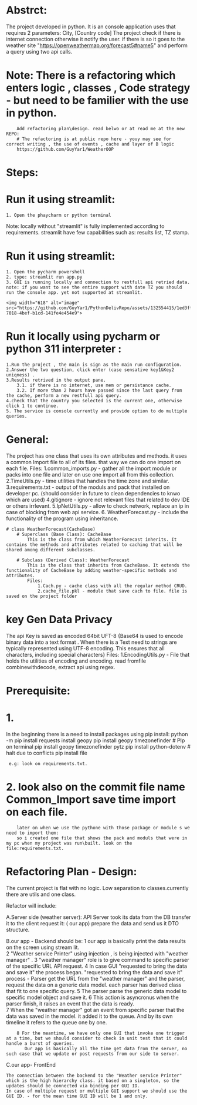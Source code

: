 # Abstrct:
The project developed in python. It is an console application uses that requires 2 parameters: City, [Country code]
The project check if there is internet connection otherwise it notify the user. if there is so it goes to the weather site "https://openweathermap.org/forecast5#name5" and perform a query using two api calls.


# Note: There is a refactoring which enters logic , classes , Code strategy - but need to be familier with the use in python.
        Add refactoring plan\design. read belwo or at read me at the new REPO:
        # The refactoring is at public repo here - youy may see for correct writing , the use of events , cache and layer of B logic
        https://github.com/GuyYar1/WeatherOOP
        
# Steps:

# Run it using streamlit:
    1. Open the phaycharm or python terminal 

Note: locally without "streamlit" is fully implemented according to requirements.
       streamlit have few capabilities such as: results list, TZ stamp.

# Run it using streamlit:
    1. Open the pycharm powershell 
    2. type: streamlit run app.py
    3. GUI is running locally and connection to restfull api retried data.
    note: if you want to see the entire support with date TZ you should run the console app. yet not supported at streamlit.

    <img width="618" alt="image" src="https://github.com/GuyYar1/PythonDelivRepo/assets/132554415/1ed3ff3f-7018-4bef-b1cd-141fe4e454e9">

# Run it locally using pycharm or python 311 interpreter :
    1.Run the project , the main is sign as the main run configuration.
    2.Answer the two question, click enter (case sensative key1&Key2 uniqness) .
    3.Results retrived in the output pane.
        3.1. if there is no internet, use mem or persistance cache.
        3.2. If more than 2 hours have passed since the last query from the cache, perform a new restfull api query.
    4.check that the country you selected is the current one, otherwise click 1 to continue.
    5. The service is console currently and provide option to do multiple queries.
    
# General:    
The project has one class that uses its own attributes and methods. it uses a common Import file to all of its files. that way we can do one import on each file.
    Files:
            1.common_imports.py - gather all the import module or packs into one file and later on use one import all from this collection.
            2.TimeUtils.py - time utilities that handles the time zone and similar.
            3.requirements.txt - output of the moduls and pack that installed on developer pc. (should consider in future to clean dependencies to knwo which are used)
            4.gitignore - ignore not relevant files that related to dev IDE or others irrlevant.
            5.IpNetUtils.py - allow to check network, replace an ip in case of blocking from web api service.
            6. WeatherForecast.py - include the functionality of the program using inheritance.
 
    
    # class WeatherForecast(CacheBase) 
        # Superclass (Base Class): CacheBase
            This is the class from which WeatherForecast inherits. It contains the methods and attributes related to caching that will be shared among different subclasses.
            
        # Subclass (Derived Class): WeatherForecast
            This is the class that inherits from CacheBase. It extends the functionality of CacheBase by adding weather-specific methods and attributes.   
            Files: 
                1.Cach.py - cache class with all the regular method CRUD.
                2.cache_file.pkl - module that save cach to file. file is saved on the project folder
        
# key Gen Data Privacy 
The api Key is saved as encoded 64bit UFT-8 {Base64 is used to encode binary data into a text format . When there is a Text need to strings are typically represented using UTF-8 encoding. This ensures that all characters, including special characters}
    Files: 
        1.EncodingUtils.py - File that holds the utilities of encoding and encoding. read fromfile combinewithdecode, extract api  using regex.

# Prerequisite:
# 1.
   In the beginning there is a need to install packages using pip install: 
      python -m pip install requests
     install geopy
     pip install geopy timezonefinder # PIp on terminal
     pip install geopy timezonefinder pytz
     pip install python-dotenv # halt due to conflicts
     pip install file

     e.g: look on requirements.txt.

# 2.   look also on the commit file name Common_Import save time import on each file.
        later on when we use the pythone with those package or module s we need to import them:
        so i created one file that shows the pack and moduls that were in my pc when my project was run\built. look on the file:requirements.txt.


# Refactoring Plan - Design:

The current project is flat with no logic.
Low separation to classes.currently there are utils and one class.

Refactor will include:

A.Server side (weather server):
    API Server took its data from the DB transfer it to the client request it: ( our app)
    prepare the data and send us it DTO structure.

B.our app - Backend
    should be:
        1 our app is basically print the data results on the screen using stream lit.        
        2 "Weather service Printer"  using injection , is being injected with "weather manager" .
        3 "weather manager" role is to give command to specific parser of the specific URL API request.
        4 In case GUI  "requested to bring the data and save it" the process began.
        "requested to bring the data and save it" process - Parser get the URL from the "weather manager" and the parser, request the data on a generic data model. each parser has derived class that fit to one specific                 query. 
        5 The parser parse the generic data model to specific model object and save it.
        6 This action is asyncronus when the parser finish, it raises an event that the data is ready.        
        7 When the "weather manager" got an event from specific parser that the data was saved in the model. it added it to the queue.
          And by its own timeline it refers to the queue one by one.
        
        8 For the meantime, we have only one GUI that invoke one trigger at a time, but we should consider to check in unit test that it could handle a burst of queries.
           Our app is basically all the time get data from the server, no such case that we update or post requests from our side to server.

C.our app- FrontEnd

    The connection between the backend to the "Weather service Printer" which is the high hierarchy class. it based on a singleton, so the updates should be connected via binding per GUI ID.
    In case of multiple request or multiple GUI support we should use the GUI ID. - for the mean time GUI ID will be 1 and only.
    
